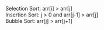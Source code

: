 Selection Sort: arr[i] > arr[j]   
Insertion Sort: j > 0 and arr[j-1] > arr[j]   
Bubble Sort: arr[j] > arr[j+1]   
